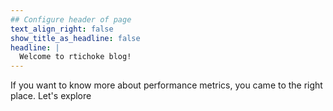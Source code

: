 ```yaml
---
## Configure header of page
text_align_right: false
show_title_as_headline: false
headline: |
  Welcome to rtichoke blog!
---
```


<!-- this is a subheadline -->
If you want to know more about performance metrics, you came to the right place. Let's explore